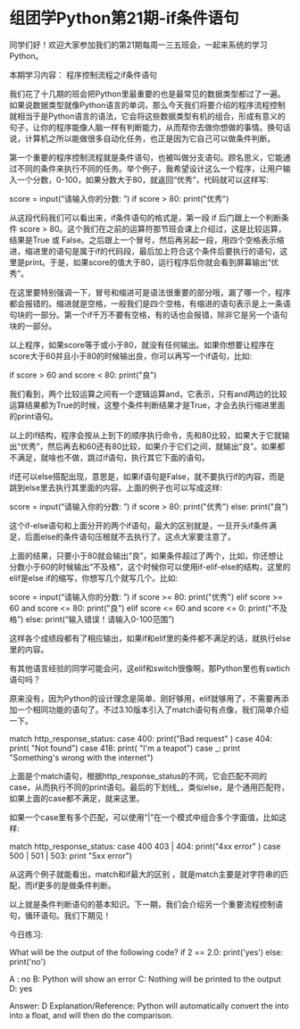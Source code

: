 # 组团学Python第21期-if条件语句

同学们好！欢迎大家参加我们的第21期每周一三五班会，一起来系统的学习Python。

本期学习内容： 程序控制流程之if条件语句

我们花了十几期的班会把Python里最重要的也是最常见的数据类型都过了一遍。如果说数据类型就像Python语言的单词，那么今天我们将要介绍的程序流程控制就相当于是Python语言的语法，它会将这些数据类型有机的组合，形成有意义的句子，让你的程序能像人脑一样有判断能力，从而帮你去做你想做的事情。换句话说，计算机之所以能做很多自动化任务，也正是因为它自己可以做条件判断。

第一个重要的程序控制流程就是条件语句，也被叫做分支语句。顾名思义，它能通过不同的条件来执行不同的任务。举个例子，我希望设计这么一个程序，让用户输入一个分数，0-100，如果分数大于80，就返回“优秀”，代码就可以这样写:

score = input(“请输入你的分数: ”)
if score > 80:
    print("优秀")

从这段代码我们可以看出来，if条件语句的格式是，第一段 if 后门跟上一个判断条件 score > 80。这个我们在之前的运算符那节班会课上介绍过，这是比较运算，结果是True 或 False。之后跟上一个冒号，然后再另起一段，用四个空格表示缩进，缩进里的语句是属于if的代码段，最后加上符合这个条件后要执行的语句，这里是print。于是，如果score的值大于80，运行程序后你就会看到屏幕输出“优秀”。

在这里要特别强调一下，冒号和缩进可是语法很重要的部分哦，漏了哪一个，程序都会报错的。缩进就是空格，一般我们是四个空格，有缩进的语句表示是上一条语句块的一部分。第一个if千万不要有空格，有的话也会报错，除非它是另一个语句块的一部分。

以上程序，如果score等于或小于80，就没有任何输出。如果你想要让程序在score大于60并且小于80的时候输出良，你可以再写一个if语句，比如:

if score > 60 and score < 80:
    print("良")

我们看到，两个比较运算之间有一个逻辑运算and，它表示，只有and两边的比较运算结果都为True的时候，这整个条件判断结果才是True，才会去执行缩进里面的print语句。

以上的if结构，程序会按从上到下的顺序执行命令，先和80比较，如果大于它就输出“优秀”，然后再去和60还有80比较，如果介于它们之间，就输出“良”。如果都不满足，就啥也不做，跳过if语句，执行其它下面的语句。

if还可以else搭配出现，意思是，如果if语句是False，就不要执行if的内容，而是跳到else里去执行其里面的内容。上面的例子也可以写成这样:

score = input(“请输入你的分数: ”)
if score > 80:
    print("优秀")
else:
    print("良")

这个if-else语句和上面分开的两个if语句，最大的区别就是，一旦开头if条件满足，后面else的条件语句压根就不去执行了。这点大家要注意了。

上面的结果，只要小于80就会输出“良”，如果条件超过了两个，比如，你还想让分数小于60的时候输出“不及格”，这个时候你可以使用if-elif-else的结构，这里的elif是else if的缩写，你想写几个就写几个。比如: 

score = input(“请输入你的分数: ”)
if score >= 80:
    print("优秀")
elif score >= 60 and score <= 80:
    print("良")
elif score <= 60 and score <= 0:
    print("不及格”)
else:
    print(“输入错误！请输入0-100范围”)

这样各个成绩段都有了相应输出，如果if和elif里的条件都不满足的话，就执行else里的内容。

有其他语言经验的同学可能会问，这elif和switch很像啊，那Python里也有swtich语句吗？

原来没有，因为Python的设计理念是简单、刚好够用，elif就够用了，不需要再添加一个相同功能的语句了。不过3.10版本引入了match语句有点像，我们简单介绍一下。

match http_response_status:
    case 400:
        print("Bad request" )
    case 404:
         print( "Not found")
    case 418:
         print( "I'm a teapot")
    case _:
        print "Something's wrong with the internet")

上面是个match语句，根据http_response_status的不同，它会匹配不同的case，从而执行不同的print语句。最后的下划线_，类似else，是个通用匹配符，如果上面的case都不满足，就来这里。

如果一个case里有多个匹配，可以使用“|”在一个模式中组合多个字面值，比如这样:

match http_response_status:
    case 400 403 | 404:
         print("4xx error" )
    case 500 | 501 | 503:
        print "5xx error")

从这两个例子就能看出，match和if最大的区别 ，就是match主要是对字符串的匹配，而if更多的是做条件判断。

以上就是条件判断语句的基本知识。下一期，我们会介绍另一个重要流程控制语句，循环语句。我们下期见！


今日练习:

What will be the output of the following code? 
if 2 == 2.0:
    print('yes')
else:
    print('no')

A : no
B: Python will show an error
C: Nothing will be printed to the output
D: yes


Answer: D
Explanation/Reference:
Python will automatically convert the into into a float, and will then do the comparison.
